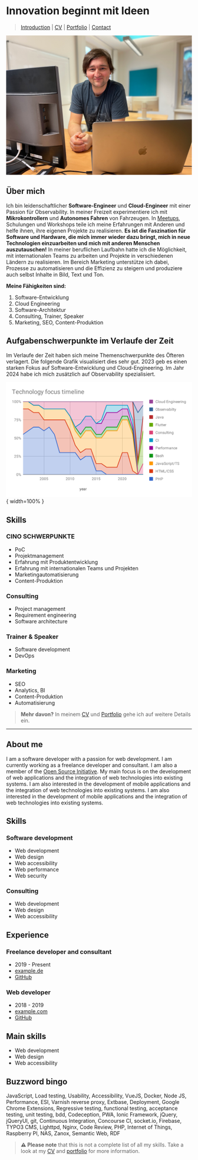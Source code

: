 # Innovation beginnt mit Ideen

> [Introduction](./0-introduction.md) | [CV](./1-curriculum-vitae.md) | [Portfolio](./2-portfolio.md) | [Contact](3-contact.md)

![REPLACE_NAME](Media/Avatar/andre-lademann.png)


## Über mich

Ich bin leidenschaftlicher **Software-Engineer** und **Cloud-Engineer** mit
einer Passion für Observability. In meiner Freizeit experimentiere ich mit
**Mikrokontrollern** und **Autonomes Fahren** von Fahrzeugen. In
[Meetups][meetup-lorawan], Schulungen und Workshops teile ich meine
Erfahrungen mit Anderen und helfe ihnen, ihre eigenen Projekte zu
realisieren. **Es ist die Faszination für Software und Hardware, die mich
immer wieder dazu bringt, mich in neue Technologien einzuarbeiten und mich
mit anderen Menschen auszutauschen!** In meiner beruflichen Laufbahn hatte
ich die Möglichkeit, mit internationalen Teams zu arbeiten und Projekte in
verschiedenen Ländern zu realisieren. Im Bereich Marketing unterstütze ich
dabei, Prozesse zu automatisieren und die Effizienz zu steigern und
produziere auch selbst Inhalte in Bild, Text und Ton.

**Meine Fähigkeiten sind:**
1. Software-Entwicklung
2. Cloud Engineering
3. Software-Architektur
4. Consulting, Trainer, Speaker
5. Marketing, SEO, Content-Produktion


## Aufgabenschwerpunkte im Verlaufe der Zeit

Im Verlaufe der Zeit haben sich meine Themenschwerpunkte des Öfteren verlagert.
Die folgende Grafik visualisiert dies sehr gut. 2023 geb es einen starken
Fokus auf Software-Entwicklung und Cloud-Engineering. Im Jahr 2024 habe ich
mich zusätzlich auf Observability spezialisiert.

![Fokus-Schwerkunkte im Laufe der Zeit](Media/knowledge-focus-timeline.svg "Knowledge focus timeline"){ width=100% }



## Skills

### CINO SCHWERPUNKTE

- PoC
- Projektmanagement
- Erfahrung mit Produktentwicklung
- Erfahrung mit internationalen Teams und Projekten
- Marketingautomatisierung
- Content-Produktion


### Consulting

- Project management
- Requirement engineering
- Software architecture

### Trainer & Speaker

- Software development
- DevOps

### Marketing

- SEO
- Analytics, BI
- Content-Produktion
- Automatisierung

> **Mehr davon?** In meinem [CV](./1-curriculum-vitae.md) und
> [Portfolio](./2-portfolio.md) gehe ich auf weitere Details ein.

[meetup-lorawan]: https://www.meetup.com/de-DE/lorawan-leipzig-usergroup


---





## About me

I am a software developer with a passion for web development. I am currently working as a freelance developer and consultant. 
I am also a member of the [Open Source Initiative](https://opensource.org/).
My main focus is on the development of web applications and the integration of web technologies into existing systems.
I am also interested in the development of mobile applications and the integration of web technologies into existing systems.
I am also interested in the development of mobile applications and the integration of web technologies into existing systems.

## Skills

### Software development

- Web development
- Web design
- Web accessibility
- Web performance
- Web security

### Consulting

- Web development
- Web design
- Web accessibility

## Experience

### Freelance developer and consultant

- 2019 - Present
- [example.de](https://example.de)
- [GitHub](https://github.com/example)

### Web developer

- 2018 - 2019
- [example.com](https://example.com)
- [GitHub](https://github.com/example/example)

## Main skills

- Web development
- Web design
- Web accessibility

## Buzzword bingo

JavaScript, Load testing, Usability, Accessibility, VueJS, Docker, Node JS, Performance, ESI, Varnish reverse proxy, Extbase, Deployment, Google Chrome Extensions, Regressive testing, functional testing, acceptance testing, unit testing, bdd, Codeception, PWA, Ionic Framework, jQuery, jQueryUI, git, Continuous Integration, Concourse CI, socket.io, Firebase, TYPO3 CMS, Lighttpd, Nginx, Code Review, PHP, Internet of Things, Raspberry PI, NAS, Zanox,
Semantic Web, RDF

> **⚠️ Please note** that this is not a complete list of all my skills.
> Take a look at my [CV](./1-curriculum-vitae.md) and [portfolio](./2-portfolio.md) for more information.

